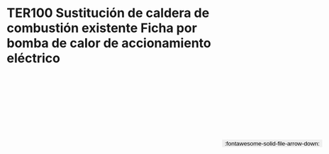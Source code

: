 
# TER100  Sustitución de caldera de combustión existente Ficha por bomba de calor de accionamiento eléctrico

<a href='../TER100  Sustitución de caldera de combustión existente Ficha por bomba de calor de accionamiento eléctrico.pdf' download>
<button class='md-button -primary' 
id='download-btn' style="position: fixed; top: 10%; right: 20px; 
        transform: translateY(-50%); z-index: 1000;  border: none; ">
:fontawesome-solid-file-arrow-down: 
</button>
</a>

<div 
    id='../TER100  Sustitución de caldera de combustión existente Ficha por bomba de calor de accionamiento eléctrico.pdf' 
    data-pdf-url='../TER100  Sustitución de caldera de combustión existente Ficha por bomba de calor de accionamiento eléctrico.pdf'
    style=' width: 100%; height: auto;overflow: auto;'>
</div>

